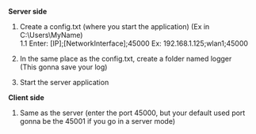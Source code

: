 <strong>Server side</strong>
1. Create a config.txt (where you start the application) (Ex in C:\Users\MyName)<br/>
  1.1 Enter: [IP];[NetworkInterface];45000
    Ex: 192.168.1.125;wlan1;45000
2. In the same place as the config.txt, create a folder named logger<br/>
(This gonna save your log)
   
3. Start the server application

<strong>Client side</strong>
1. Same as the server (enter the port 45000, but your default used port gonna be the 45001 if you go in a server mode)
